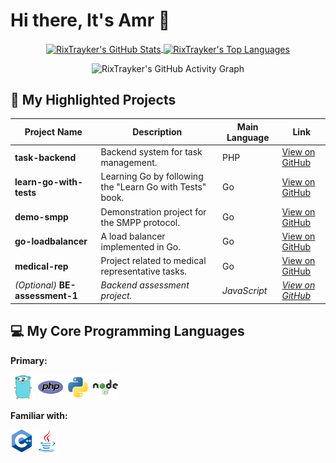 # Hi there, It's Amr 👋

<p align="center">
  <a href="https://github.com/anuraghazra/github-readme-stats">
    <img align="center" src="https://github-readme-stats.vercel.app/api?username=rixtrayker&show_icons=true&theme=tokyo_night&rank_icon=github" alt="RixTrayker's GitHub Stats"/>
  </a>
  <a href="https://github.com/anuraghazra/github-readme-stats">
    <img align="center" src="https://github-readme-stats.vercel.app/api/top-langs/?username=rixtrayker&layout=compact&theme=tokyo_night" alt="RixTrayker's Top Languages"/>
  </a>
</p>

<p align="center">
  <img src="https://github-readme-activity-graph.vercel.app/graph?username=rixtrayker&theme=tokyo-night&bg_color=1a1b27&color=70a5fd&line=70a5fd&point=20c594&area=true&hide_border=false" alt="RixTrayker's GitHub Activity Graph" />
</p>

## 🚀 My Highlighted Projects

| Project Name             | Description                                           | Main Language | Link                                                          |
| ------------------------ | ----------------------------------------------------- | ------------- | ------------------------------------------------------------- |
| **task-backend** | Backend system for task management.                   | PHP           | [View on GitHub](https://github.com/rixtrayker/task-backend)    |
| **learn-go-with-tests** | Learning Go by following the "Learn Go with Tests" book. | Go            | [View on GitHub](https://github.com/rixtrayker/learn-go-with-tests) |
| **demo-smpp** | Demonstration project for the SMPP protocol.          | Go            | [View on GitHub](https://github.com/rixtrayker/demo-smpp)       |
| **go-loadbalancer** | A load balancer implemented in Go.                    | Go            | [View on GitHub](https://github.com/rixtrayker/go-loadbalancer) |
| **medical-rep** | Project related to medical representative tasks.      | Go            | [View on GitHub](https://github.com/rixtrayker/medical-rep)     |
| _(Optional)_ **BE-assessment-1** | _Backend assessment project._                     | _JavaScript_  | _[View on GitHub](https://github.com/rixtrayker/BE-assessment-1)_ |

## 💻 My Core Programming Languages

**Primary:**
<p align="left">
  <a href="https://golang.org" target="_blank" rel="noreferrer"><img src="https://raw.githubusercontent.com/devicons/devicon/master/icons/go/go-original.svg" alt="go" width="40" height="40"/></a>
  <a href="https://www.php.net" target="_blank" rel="noreferrer"><img src="https://raw.githubusercontent.com/devicons/devicon/master/icons/php/php-original.svg" alt="php" width="40" height="40"/></a>
  <a href="https://www.python.org" target="_blank" rel="noreferrer"><img src="https://raw.githubusercontent.com/devicons/devicon/master/icons/python/python-original.svg" alt="python" width="40" height="40"/></a>
  <a href="https://nodejs.org" target="_blank" rel="noreferrer"><img src="https://raw.githubusercontent.com/devicons/devicon/master/icons/nodejs/nodejs-original-wordmark.svg" alt="nodejs" width="40" height="40"/></a>
</p>

**Familiar with:**
<p align="left">
  <a href="https://www.cplusplus.com/" target="_blank" rel="noreferrer"><img src="https://raw.githubusercontent.com/devicons/devicon/master/icons/cplusplus/cplusplus-original.svg" alt="cplusplus" width="36" height="36"/></a>
  <a href="https://www.java.com" target="_blank" rel="noreferrer"><img src="https://raw.githubusercontent.com/devicons/devicon/master/icons/java/java-original.svg" alt="java" width="36" height="36"/></a>
</p>
